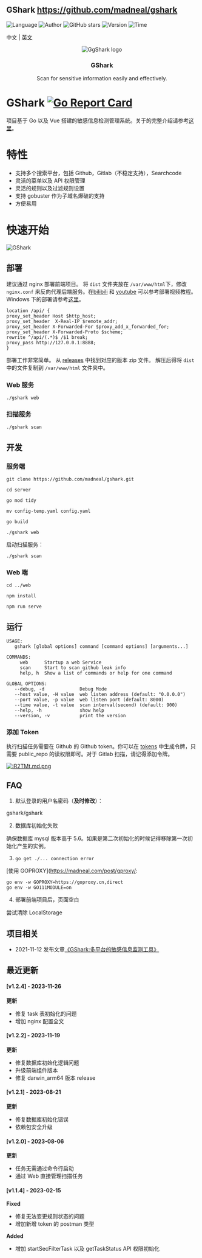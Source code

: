 ## GShark <https://github.com/madneal/gshark>
<!--auto_detail_badge_begin_0b490ffb61b26b45de3ea5d7dd8a582e-->
![Language](https://img.shields.io/badge/Language-Golang-blue)
![Author](https://img.shields.io/badge/Author-madneal-orange)
![GitHub stars](https://img.shields.io/github/stars/madneal/gshark.svg?style=flat&logo=github)
![Version](https://img.shields.io/badge/Version-V1.2.4-red)
![Time](https://img.shields.io/badge/Join-20201221-green)
<!--auto_detail_badge_end_fef74f2d7ea73fcc43ff78e05b1e7451-->

中文 | [英文](README.md)
<p align="center">
   <img alt="GgShark logo" src="https://s1.ax1x.com/2018/10/17/idhZvj.png" />
   <h3 align="center">GShark</h3>
   <p align="center">Scan for sensitive information easily and effectively.</p>
</p>

# GShark [![Go Report Card](https://goreportcard.com/badge/github.com/madneal/gshark)](https://goreportcard.com/report/github.com/madneal/gshark)   

项目基于 Go 以及 Vue 搭建的敏感信息检测管理系统。关于的完整介绍请参考[这里](https://mp.weixin.qq.com/s/Yoo1DdC2lCtqOMAreF9K0w)。

# 特性

* 支持多个搜索平台，包括 Github，Gitlab（不稳定支持），Searchcode
* 灵活的菜单以及 API 权限管理
* 灵活的规则以及过滤规则设置
* 支持 gobuster 作为子域名爆破的支持
* 方便易用

# 快速开始

![GShark](https://user-images.githubusercontent.com/12164075/114326875-58e1da80-9b69-11eb-82a5-b2e3751a2304.png)

## 部署

建议通过 nginx 部署前端项目。 将 `dist` 文件夹放在 `/var/www/html`下，修改 `nginx.conf` 来反向代理后端服务。在[bilibili](https://www.bilibili.com/video/BV1Py4y1s7ap/) 和 [youtube](https://youtu.be/bFrKm5t4M54) 可以参考部署视频教程。 Windows 下的部署请参考[这里](https://www.bilibili.com/video/BV1CA411L7ux/)。

```
location /api/ {
proxy_set_header Host $http_host;
proxy_set_header  X-Real-IP $remote_addr;
proxy_set_header X-Forwarded-For $proxy_add_x_forwarded_for;
proxy_set_header X-Forwarded-Proto $scheme;
rewrite ^/api/(.*)$ /$1 break;
proxy_pass http://127.0.0.1:8888;
}
```

部署工作非常简单。 从 [releases](https://github.com/madneal/gshark/releases) 中找到对应的版本 zip 文件。 解压后得将 `dist` 中的文件复制到  `/var/www/html` 文件夹中。

### Web 服务

```
./gshark web
```

### 扫描服务

```
./gshark scan
```

## 开发

### 服务端

``` 
git clone https://github.com/madneal/gshark.git

cd server

go mod tidy

mv config-temp.yaml config.yaml

go build

./gshark web
```

启动扫描服务：

```
./gshark scan
```



### Web 端

```
cd ../web

npm install

npm run serve
```

## 运行

```
USAGE:
   gshark [global options] command [command options] [arguments...]

COMMANDS:
     web      Startup a web Service
     scan     Start to scan github leak info
     help, h  Show a list of commands or help for one command

GLOBAL OPTIONS:
   --debug, -d             Debug Mode
   --host value, -H value  web listen address (default: "0.0.0.0")
   --port value, -p value  web listen port (default: 8000)
   --time value, -t value  scan interval(second) (default: 900)
   --help, -h              show help
   --version, -v           print the version
```

### 添加 Token

执行扫描任务需要在 Github 的 Github token。你可以在 [tokens](https://github.com/settings/tokens) 中生成令牌，只需要 public_repo 的读权限即可。对于 Gitlab 扫描，请记得添加令牌。

[![iR2TMt.md.png](https://s1.ax1x.com/2018/10/31/iR2TMt.md.png)](https://imgchr.com/i/iR2TMt)

## FAQ

1. 默认登录的用户名密码（**及时修改**）：

gshark/gshark

2. 数据库初始化失败

确保数据库 mysql 版本高于 5.6。如果是第二次初始化的时候记得移除第一次初始化产生的实例。

3. `go get ./... connection error`

[使用 GOPROXY](https://madneal.com/post/gproxy/:

```
go env -w GOPROXY=https://goproxy.cn,direct
go env -w GO111MODULE=on
```
4. 部署前端项目后，页面空白

尝试清除 LocalStorage


<!--auto_detail_active_begin_e1c6fb434b6f0baf6912c7a1934f772b-->
## 项目相关

- 2021-11-12 发布文章[《GShark:多平台的敏感信息监测工具》](https://mp.weixin.qq.com/s/MG1lxiFg4a8KkAdhSMOu3Q)

## 最近更新

#### [v1.2.4] - 2023-11-26

**更新**  
- 修复 task 表初始化的问题  
- 增加 nginx 配置全文

#### [v1.2.2] - 2023-11-19

**更新**  
- 修复数据库初始化逻辑问题  
- 升级前端组件版本  
- 修复 darwin_arm64 版本 release

#### [v1.2.1] - 2023-08-21

**更新**  
- 修复数据库初始化错误  
- 依赖包安全升级

#### [v1.2.0] - 2023-08-06

**更新**  
- 任务无需通过命令行启动  
- 通过 Web 直接管理扫描任务

#### [v1.1.4] - 2023-02-15

**Fixed**  
- 修复无法变更规则状态的问题  
- 增加新增 token 的 postman 类型  

**Added**  
- 增加 startSecFilterTask 以及 getTaskStatus API 权限初始化

<!--auto_detail_active_end_f9cf7911015e9913b7e691a7a5878527-->
